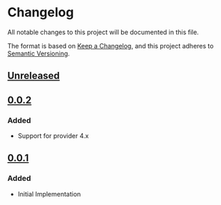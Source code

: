 # Changelog

All notable changes to this project will be documented in this file.

The format is based on [Keep a Changelog](https://keepachangelog.com/en/1.0.0/),
and this project adheres to [Semantic Versioning](https://semver.org/spec/v2.0.0.html).

## [Unreleased]

## [0.0.2]

### Added

- Support for provider 4.x

## [0.0.1]

### Added

- Initial Implementation

<!-- markdown-link-check-disable -->

[unreleased]: https://github.com/mineiros-io/terraform-google-cloud-function/compare/v0.0.2...HEAD
[0.0.2]: https://github.com/mineiros-io/terraform-google-cloud-function/compare/v0.0.1...v0.0.2
[0.0.1]: https://github.com/mineiros-io/terraform-google-cloud-function/releases/tag/v0.0.1

<!-- markdown-link-check-disabled -->
